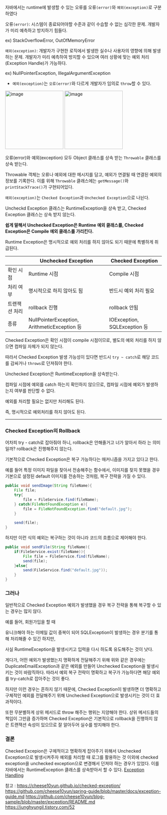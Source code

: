 자바에서는 runtime에 발생할 수 있는 오류를 오류`(error)`와 `예외(exception)`로 구분하였다 

오류`(error)`: 시스템이 종료되어야할 수준과 같이 수습할 수 없는 심각한 문제. 개발자가 미리 예측하고 방지하기 힘들다.

ex) StackOverflowError, OutOfMemoryError

`예외(exception)`: 개발자가 구현한 로직에서 발생한 실수나 사용자의 영향에 의해 발생하는 문제. 개발자가 미리 예측하여 방지할 수 있으며 여러 상황에 맞는 예외 처리(Exception Handle)가 가능하다.

ex) NullPointerException, IllegalArgumentException

- `예외(exception)`는 `오류(error)`와 다르게 개발자가 임의로 `throw`할 수 있다.

<img width="187" alt="image" src="https://github.com/2eungwoo/TIL/assets/89715722/1edd3876-8cd6-4849-b6ab-8a1d465b6ee1"> <img width="187" alt="image" src="https://github.com/2eungwoo/TIL/assets/89715722/c3b12195-a48c-481f-a63d-1ed45d873539">



오류(error)와 예외(exception) 모두 Object 클래스를 상속 받는 `Throwable` 클래스를 상속 받는다.

Throwable 객체는 오류나 예외에 대한 메시지를 담고, 예외가 연결될 때 연결된 예외의 정보를 기록한다. 이를 위해 `Throwable` 클래스에는 `getMessage()`와 `printStackTrace()`가 구현되어있다.

`예외(exception)`는 `Checked Exception`과 `Unchecked Exception`으로 나뉜다.

Uncheckd Exception 클래스는 RuntimeException을 상속 받고, Checked Exception 클래스는 상속 받지 않는다.

**쉽게 말해서 Unchecked Exception은 Runtime 예외 클래스를, Checked Exception은 Compile 예외 클래스를 가리킨다.**

Runtime Exception은 명시적으로 예외 처리를 하지 않아도 되기 때문에 특별하게 취급된다.

|  | Unchecked Exception | Checked Exception |
| --- | --- | --- |
| 확인 시점 | Runtime 시점 | Compile 시점 |
| 처리 여부 | 명시적으로 하지 않아도 됨 | 반드시 예외 처리 필요 |
| 트랜잭션 처리 | rollback 진행 | rollback 안됨 |
| 종류 | NullPointerException, ArithmeticException 등 | IOException, SQLException 등 |

Checked Exception은 확인 시점이 compile 시점이므로, 별도의 예외 처리를 하지 않으면 컴파일 자체가 되지 않는다.

따라서 Checked Exception 발생 가능성이 있다면 반드시 `try ~ catch`로 해당 코드를 감싸거나 `throws`로 던져줘야 한다.

Unchecked Exception은 RuntimeException을 상속받는다.

컴파일 시점에 예외를 catch 하는지 확인하지 않으므로, 컴파일 시점에 예외가 발생하는지 여부를 판단할 수 없다.

예외를 처리할 필요는 없지만 처리해도 된다.

즉, 명시적으로 예외처리를 하지 않아도 된다.

---

### Checked Exception의 Rollback

어차피 try - catch로 잡아줘야 하니, rollback은 안해줄거고 너가 알아서 하라 는 의미일까? rollback은 진행해주지 않는다.

기본적으로 Checked Exception은 복구 가능하다는 매커니즘을 가지고 있다고 한다.

예를 들어 특정 이미지 파일을 찾아서 전송해주는 함수에서, 이미지를 찾지 못했을 경우 기본으로 설정된 default 이미지를 전송하는 것처럼, 복구 전략을 가질 수 있다.

```java
public void sendImage(String fileName){
	File file;
	try{
		file = FileService.find(fileName);
	} catch(FileNotFoundException e){
		file = FileNotFoundException.find("default.jpg");
	}
	
	send(file);
}
```

하지만 이런 식의 예외는 복구하는 것이 아니라 코드의 흐름으로 제어해야 한다.

```java
public void sendFile(String fileName){
	if(FileService.exist(fileName)){
		File file = FileService.find(fileName);
		send(file);
	}else{
		send(FileService.find("default.jpg"));
	}
}
```

### 그러나

일반적으로 Checked Exception 예외가 발생했을 경우 복구 전략을 통해 복구할 수 있는 경우는 많지 않다.

예를 들어, 회원가입을 할 때

유니크해야 하는 이메일 값이 중복이 되어 SQLException이 발생하는 경우 분기를 통해 처리해줄 수 있긴 하지만,

사실 RuntimeException을 발생시키고 입력을 다시 하도록 유도해주는 것이 낫다.

게다가, 어떤 예외가 발생했는지 명확하게 전달해주기 위해 위와 같은 경우에는 DuplicateEmailException과 같은 예외를 만들어 Unchecked Exception을 발생시키는 것이 바람직하다.
따라서 예외 복구 전략이 명확하고 복구가 가능하다면 해당 예외를 try-catch로 잡아주는 것이 좋다.

하지만 이런 경우는 흔하지 않기 때문에, Checked Exception이 발생하면 더 명확하고 구체적인 예외를 전달해주기 위해 Unchecked Exception으로 발생시키는 것이 더 효과적이다.

또한 무분별하게 상위 메서드로 throw 해주는 행위는 지양해야 한다. 상위 메서드들의 책임이 그만큼 증가하며 Checked Exception은 기본적으로 rollback을 진행하지 않은 트랜잭션 속성이 있으므로 잘 알아두어 실수를 방지해야 한다.

### 결론
Checked Excepion은 구체적이고 명확하게 잡아주기 위해서 Unchecked Exception으로 발생시켜주자
예외를 처리할 때 로그를 활용하는 것 이외에 checked exception을 unchecked exception으로 변경해서 던져야 하는 경우가 있었다. 이를 자바에서는 RuntimeException 클래스를 상속받아서 할 수 있다.
[Exception Handling](https://github.com/2eungwoo/TIL/blob/main/Spring/Common-Response/Exception%20Response.md)

참고 : https://cheese10yun.github.io/checked-exception/
https://github.com/cheese10yun/spring-guide/blob/master/docs/exception-guide.md
https://github.com/cheese10yun/blog-sample/blob/master/exception/README.md
https://junghyungil.tistory.com/52
